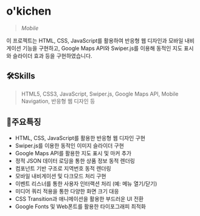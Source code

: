 # **o'kichen** 
>*Mobile*

이 프로젝트는 HTML, CSS, JavaScript를 활용하여 반응형 웹 디자인과 모바일 내비게이션 기능을 구현하고, Google Maps API와 Swiper.js를 이용해 동적인 지도 표시와 슬라이더 효과 등을 구현하였습니다. 

    


## 🛠Skills
>HTML5, CSS3, JavaScript, Swiper.js, Google Maps API, Mobile Navigation, 반응형 웹 디자인 등 



## 📣주요특징
* HTML, CSS, JavaScript를 활용한 반응형 웹 디자인 구현
* Swiper.js를 이용한 동적인 이미지 슬라이더 구현
* Google Maps API를 활용한 지도 표시 및 마커 추가
* 정적 JSON 데이터 로딩을 통한 상품 정보 동적 렌더링
* 컴포넌트 기반 구조로 지역번호 동적 렌더링
* 모바일 내비게이션 및 다크모드 처리 구현
* 이벤트 리스너를 통한 사용자 인터랙션 처리 (예: 메뉴 열기/닫기)
* 미디어 쿼리 적용을 통한 다양한 화면 크기 대응
* CSS Transition과 애니메이션을 활용한 부드러운 UI 전환
* Google Fonts 및 Web폰트를 활용한 타이포그래피 최적화




